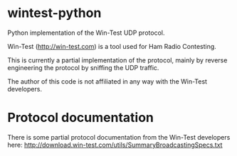 # wintest-python
Python implementation of the Win-Test UDP protocol.

Win-Test (http://win-test.com) is a tool used for Ham Radio Contesting.

This is currently a partial implementation of the protocol, mainly
by reverse engineering the protocol by sniffing the UDP traffic.

The author of this code is not affiliated in any way with the Win-Test
developers.

# Protocol documentation

There is some partial protocol documentation from the Win-Test developers
here: http://download.win-test.com/utils/SummaryBroadcastingSpecs.txt
